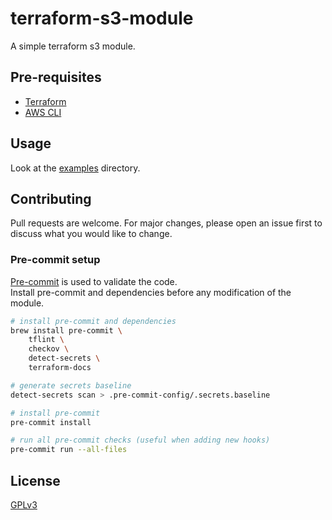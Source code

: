 # terraform-s3-module

A simple terraform s3 module.

## Pre-requisites

- [Terraform](https://www.terraform.io/)
- [AWS CLI](https://aws.amazon.com/cli/)


## Usage

Look at the [examples](https://github.com/jdxlabs/terraform-s3-module/tree/main/examples) directory.


## Contributing

Pull requests are welcome. For major changes, please open an issue first
to discuss what you would like to change.

### Pre-commit setup

[Pre-commit](https://pre-commit.com/) is used to validate the code.  
Install pre-commit and dependencies before any modification of the module.

```bash
# install pre-commit and dependencies
brew install pre-commit \
    tflint \
    checkov \
    detect-secrets \
    terraform-docs

# generate secrets baseline
detect-secrets scan > .pre-commit-config/.secrets.baseline

# install pre-commit
pre-commit install

# run all pre-commit checks (useful when adding new hooks)
pre-commit run --all-files
```


## License
[GPLv3](https://www.gnu.org/licenses/gpl-3.0.html)
